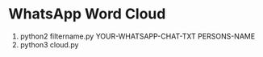 # WhatsApp Word Cloud

1. python2 filtername.py YOUR-WHATSAPP-CHAT-TXT PERSONS-NAME
2. python3 cloud.py